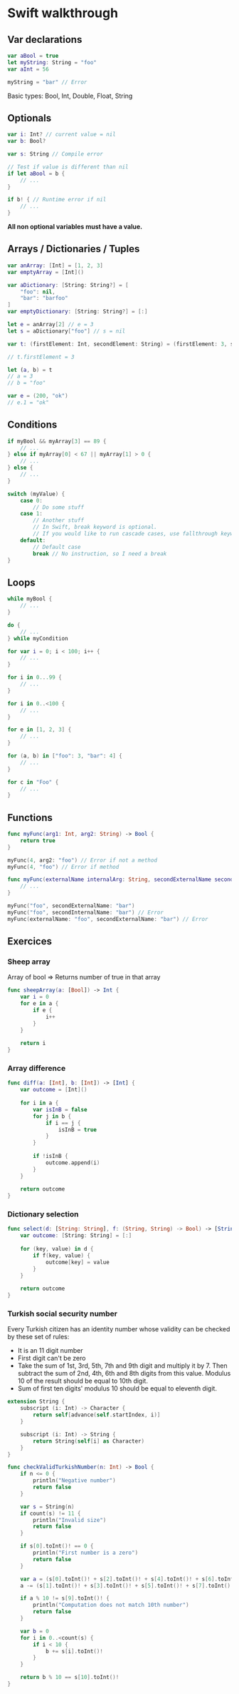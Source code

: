 # Swift walkthrough

## Var declarations

```swift
var aBool = true
let myString: String = "foo"
var aInt = 56

myString = "bar" // Error
```

Basic types: Bool, Int, Double, Float, String

## Optionals

```swift
var i: Int? // current value = nil
var b: Bool?

var s: String // Compile error

// Test if value is different than nil
if let aBool = b {
    // ...
}

if b! { // Runtime error if nil
    // ...
}
```

**All non optional variables must have a value.**

## Arrays / Dictionaries / Tuples

```swift
var anArray: [Int] = [1, 2, 3]
var emptyArray = [Int]()

var aDictionary: [String: String?] = [
    "foo": nil,
    "bar": "barfoo"
]
var emptyDictionary: [String: String?] = [:]

let e = anArray[2] // e = 3
let s = aDictionary["foo"] // s = nil
```

```swift
var t: (firstElement: Int, secondElement: String) = (firstElement: 3, secondElement: "foo")

// t.firstElement = 3

let (a, b) = t
// a = 3
// b = "foo"

var e = (200, "ok")
// e.1 = "ok"
```

## Conditions

```swift
if myBool && myArray[3] == 89 {
    // ...
} else if myArray[0] < 67 || myArray[1] > 0 {
    // ...
} else {
    // ...
}
```

```swift
switch (myValue) {
    case 0:
        // Do some stuff
    case 1:
        // Another stuff
        // In Swift, break keyword is optional.
        // If you would like to run cascade cases, use fallthrough keyword
    default:
        // Default case
        break // No instruction, so I need a break
}
```

## Loops

```swift
while myBool {
    // ...
}

do {
    // ...
} while myCondition
```

```swift
for var i = 0; i < 100; i++ {
    // ...
}

for i in 0...99 {
    // ...
}

for i in 0..<100 {
    // ...
}
```

```swift
for e in [1, 2, 3] {
    // ...
}

for (a, b) in ["foo": 3, "bar": 4] {
    // ...
}

for c in "Foo" {
    // ...
}
```

## Functions

```swift
func myFunc(arg1: Int, arg2: String) -> Bool {
    return true
}

myFunc(4, arg2: "foo") // Error if not a method
myFunc(4, "foo") // Error if method
```

```swift
func myFunc(externalName internalArg: String, secondExternalName secondInternalName: String) {
    // ...
}

myFunc("foo", secondExternalName: "bar")
myFunc("foo", secondInternalName: "bar") // Error
myFunc(externalName: "foo", secondExternalName: "bar") // Error
```

## Exercices

### Sheep array

Array of bool => Returns number of true in that array

```swift
func sheepArray(a: [Bool]) -> Int {
    var i = 0
    for e in a {
        if e {
            i++
        }    
    }
    
    return i
}
```

### Array difference

```swift
func diff(a: [Int], b: [Int]) -> [Int] {
    var outcome = [Int]()
    
    for i in a {
        var isInB = false
        for j in b {
            if i == j {
                isInB = true
            }
        }
        
        if !isInB {
            outcome.append(i)
        }
    }
    
    return outcome
}
```

### Dictionary selection

```swift
func select(d: [String: String], f: (String, String) -> Bool) -> [String: String] {
    var outcome: [String: String] = [:]
    
    for (key, value) in d {
        if f(key, value) {
            outcome[key] = value
        }
    }
    
    return outcome
}
```

### Turkish social security number

Every Turkish citizen has an identity number whose validity can be checked by these set of rules:

* It is an 11 digit number
* First digit can't be zero
* Take the sum of 1st, 3rd, 5th, 7th and 9th digit and multiply it by 7. Then subtract the sum of 2nd, 4th, 6th and 8th digits from this value. Modulus 10 of the result should be equal to 10th digit.
* Sum of first ten digits' modulus 10 should be equal to eleventh digit.

```swift
extension String {
    subscript (i: Int) -> Character {
        return self[advance(self.startIndex, i)]
    }

    subscript (i: Int) -> String {
        return String(self[i] as Character)
    }
}

func checkValidTurkishNumber(n: Int) -> Bool {
    if n <= 0 {
        println("Negative number")
        return false
    }

    var s = String(n)
    if count(s) != 11 {
        println("Invalid size")
        return false
    }

    if s[0].toInt()! == 0 {
        println("First number is a zero")
        return false
    }

    var a = (s[0].toInt()! + s[2].toInt()! + s[4].toInt()! + s[6].toInt()! + s[8].toInt()!) * 7
    a -= (s[1].toInt()! + s[3].toInt()! + s[5].toInt()! + s[7].toInt()!)

    if a % 10 != s[9].toInt()! {
        println("Computation does not match 10th number")
        return false
    }

    var b = 0
    for i in 0..<count(s) {
        if i < 10 {
            b += s[i].toInt()!
        }
    }

    return b % 10 == s[10].toInt()!
}
```
